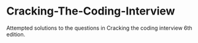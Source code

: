 # Cracking-The-Coding-Interview
Attempted solutions to the questions in Cracking the coding interview 6th edition. 
